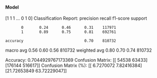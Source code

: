 #### Model
[1 1 1 ... 0 1 0]
Classification Report:
              precision    recall  f1-score   support

           0       0.24      0.46      0.31    117971
           1       0.89      0.75      0.81    692761

    accuracy                           0.70    810732
   macro avg       0.56      0.60      0.56    810732
weighted avg       0.80      0.70      0.74    810732

Accuracy: 0.7044929767173369
Confusion Matrix:
[[ 54538  63433]
 [176144 516617]]
Confusion Matrix (%):
[[ 6.7270072   7.82416384]
 [21.72653849 63.72229047]]
